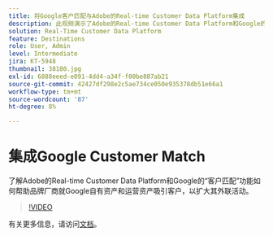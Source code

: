 ```yaml
---
title: 将Google客户匹配与Adobe的Real-time Customer Data Platform集成
description: 此视频演示了Adobe的Real-time Customer Data Platform和Google的“客户匹配”功能如何帮助品牌就Google自有资产和运营资产与客户接洽，以扩展其外联活动。
solution: Real-Time Customer Data Platform
feature: Destinations
role: User, Admin
level: Intermediate
jira: KT-5948
thumbnail: 38180.jpg
exl-id: 6888eeed-e091-4dd4-a34f-f00be887ab21
source-git-commit: 42427df298e2c5ae734ce050e935378db51e66a1
workflow-type: tm+mt
source-wordcount: '87'
ht-degree: 8%

---
```


# 集成Google Customer Match

了解Adobe的Real-time Customer Data Platform和Google的“客户匹配”功能如何帮助品牌厂商就Google自有资产和运营资产吸引客户，以扩大其外联活动。

>[!VIDEO](https://video.tv.adobe.com/v/38180?quality=12&learn=on)

有关更多信息，请访问[文档](https://experienceleague.adobe.com/docs/experience-platform/destinations/catalog/advertising/google-customer-match.html)。
